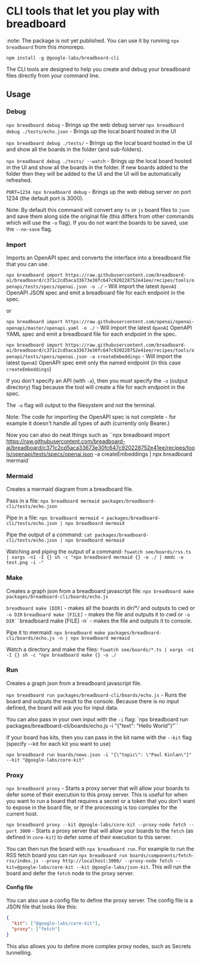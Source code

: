 # CLI tools that let you play with breadboard

:note: The package is not yet published. You can use it by running `npx breadboard` from this monorepo.

`npm install -g @google-labs/breadboard-cli`

The CLI tools are designed to help you create and debug your breadboard files directly from your command line.

## Usage

### Debug

`npx breadboard debug` - Brings up the web debug server
`npx breadboard debug ./tests/echo.json` - Brings up the local board hosted in the UI

`npx breadboard debug ./tests/` - Brings up the local board hosted in the UI and show all the boards in the folder (and sub-folders).

`npx breadboard debug ./tests/ --watch` - Brings up the local board hosted in the UI and show all the boards in the folder. If new boards added to the folder then they will be added to the UI and the UI will be automatically refreshed.

`PORT=1234 npx breadboard debug` - Brings up the web debug server on port 1234 (the default port is
3000).

Note: By default this command will convert any `ts` or `js` board files to `json` and save them along side the original file (this differs from other commands which will use the `-o` flag). If you do not want the boards to be saved, use the `--no-save` flag.

### Import

Imports an OpenAPI spec and converts the interface into a breadboard file that you can use.

`npx breadboard import https://raw.githubusercontent.com/breadboard-ai/breadboard/c371c2cd5aca33673e30fc647c920228752e41ee/recipes/tools/openapi/tests/specs/openai.json -o ./` - Will import the latest `OpenAI` OpenAPI JSON spec and emit a breadboard file for each endpoint in the spec.

or

`npx breadboard import https://raw.githubusercontent.com/openai/openai-openapi/master/openapi.yaml -o ./` - Will import the latest `OpenAI` OpenAPI YAML spec and emit a breadboard file for each endpoint in the spec.

`npx breadboard import https://raw.githubusercontent.com/breadboard-ai/breadboard/c371c2cd5aca33673e30fc647c920228752e41ee/recipes/tools/openapi/tests/specs/openai.json -a createEmbeddings` - Will import the latest `OpenAI` OpenAPI spec emit only the named endpoint (in this case `createEmbeddings`)

If you don't specify an API (with `-a`), then you must specify the `-o` (output directory) flag because the tool will create a file for each endpoint in the spec.

The `-o` flag will output to the filesystem and not the terminal.

Note: The code for importing the OpenAPI spec is not complete - for example it doesn't handle all types of auth (currently only Bearer.)

Now you can also do neat things such as ``npx breadboard import https://raw.githubusercontent.com/breadboard-ai/breadboard/c371c2cd5aca33673e30fc647c920228752e41ee/recipes/tools/openapi/tests/specs/openai.json -a createEmbeddings | npx breadboard mermaid`

### Mermaid

Creates a mermaid diagram from a breadboard file.

Pass in a file: `npx breadboard mermaid packages/breadboard-cli/tests/echo.json`

Pipe in a file: `npx breadboard mermaid < packages/breadboard-cli/tests/echo.json | npx breadboard mermaid`

Pipe the output of a command: `cat packages/breadboard-cli/tests/echo.json | npx breadboard mermaid`

Watching and piping the output of a command: `fswatch see/boards/rss.ts | xargs -n1 -I {} sh -c "npx breadboard mermaid {} -o ./ | mmdc -o test.png -i -"`

### Make

Creates a graph json from a breadboard javascript file: `npx breadboard make packages/breadboard-cli/boards/echo.js`

`breadboard make [DIR]` - makes all the boards in dir/\*_/_ and outputs to cwd or `-o DIR`
`breadboard make [FILE]` - makes the file and outputs it to cwd or ` -o DIR``
 `breadboard make [FILE] -n` - makes the file and outputs it to console.

Pipe it to mermaid: `npx breadboard make packages/breadboard-cli/boards/echo.js -n | npx breadboard mermaid`

Watch a directory and make the files: `fswatch see/boards/*.ts | xargs -n1 -I {} sh -c "npx breadboard make {} -o ./`

### Run

Creates a graph json from a breadboard javascript file.

`npx breadboard run packages/breadboard-cli/boards/echo.js` - Runs the board and outputs the result to the console. Because there is no input defined, the board will ask you for input data.

You can also pass in your own input with the `-i` flag: `npx breadboard run packages/breadboard-cli/boards/echo.js -i "{\"text\": \"Hello World\"}"``

If your board has kits, then you can pass in the kit name with the `--kit` flag (specify --kit for each kit you want to use)

`npx breadboard run boards/news.json -i "{\"topic\": \"Paul Kinlan\"}" --kit "@google-labs/core-kit"`

### Proxy

`npx breadboard proxy` - Starts a proxy server that will allow your boards to defer some of their execution to this proxy server. This is useful for when you want to run a board that requires a secret or a token that you don't want to expose in the board file, or if the processing is too complex for the current host.

`npx breadboard proxy --kit @google-labs/core-kit --proxy-node fetch --port 3000` - Starts a proxy server that will allow your boards to the `fetch` (as defined in `core-kit`) to defer some of their execution to this server.

You can then run the board with `npx breadboard run`. For example to run the RSS fetch board you can run `npx breadboard run boards/components/fetch-rss/index.js --proxy http://localhost:3000/ --proxy-node fetch --kit=@google-labs/core-kit --kit @google-labs/json-kit`. This will run the board and defer the `fetch` node to the proxy server.

#### Config file

You can also use a config file to define the proxy server. The config file is a JSON file that looks like this:

```json
{
  "kit": ["@google-labs/core-kit"],
  "proxy": ["fetch"]
}
```

This also allows you to define more complex proxy nodes, such as Secrets tunnelling.
